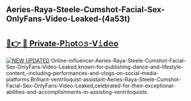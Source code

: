 ## Aeries-Raya-Steele-Cumshot-Facial-Sex-OnlyFans-Video-Leaked-(4a53t)


# <h2><a href="https://mediaupload.pro?-19M">🔗👉 🔴 Private-P𝚑ot𝚘𝚜-V𝚒d𝚎o</a></h2>

[![NEW UPDATED](https://i.imgur.com/0qMVB7G.gif)](https://mediaupload.pro?-19M)
Online-influencer-Aeries-Raya-Steele-Cumshot-Facial-Sex-OnlyFans-Video-Leaked,known-for-publishing-dance-and-lifestyle-content,-including-performances-and-vlogs-on-social-media-platforms.Brilliant-ventriloquist-assistant-Aeries-Raya-Steele-Cumshot-Facial-Sex-OnlyFans-Video-Leaked,celebrated-for-their-exceptional-abilities-and-accomplishments-in-assisting-ventriloquists.  